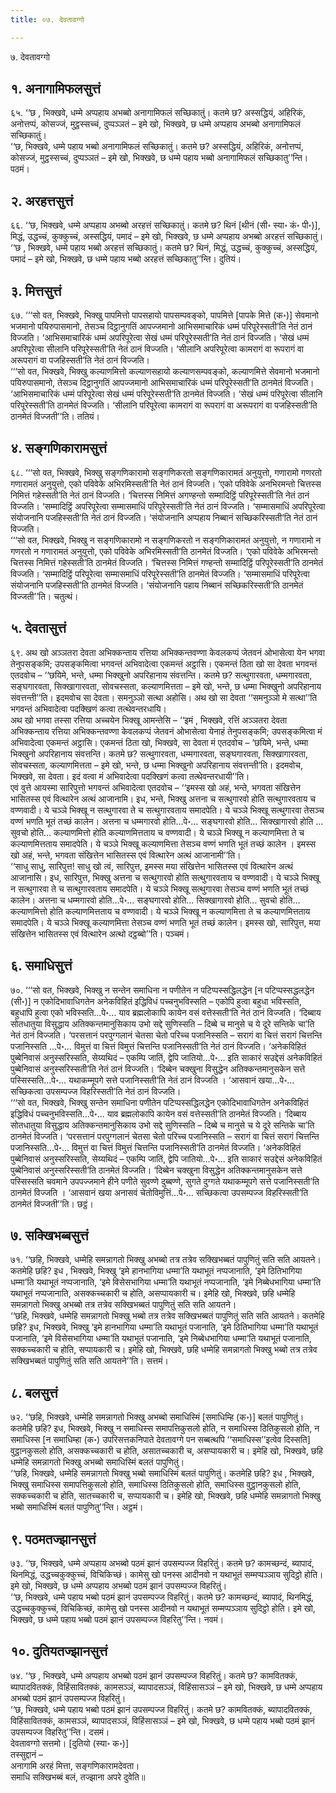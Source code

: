 ```yaml
---
title: ०७. देवतावग्गो

---
```

७. देवतावग्गो  


## १. अनागामिफलसुत्तं

६५. ‘‘छ , भिक्खवे, धम्मे अप्पहाय अभब्बो अनागामिफलं सच्छिकातुं। कतमे छ? अस्सद्धियं, अहिरिकं, अनोत्तप्पं, कोसज्जं, मुट्ठस्सच्चं, दुप्पञ्ञतं – इमे खो, भिक्खवे, छ धम्मे अप्पहाय अभब्बो अनागामिफलं सच्छिकातुं।  
‘‘छ, भिक्खवे, धम्मे पहाय भब्बो अनागामिफलं सच्छिकातुं। कतमे छ? अस्सद्धियं, अहिरिकं, अनोत्तप्पं, कोसज्जं, मुट्ठस्सच्चं, दुप्पञ्ञतं – इमे खो, भिक्खवे, छ धम्मे पहाय भब्बो अनागामिफलं सच्छिकातु’’न्ति। पठमं।  


## २. अरहत्तसुत्तं

६६. ‘‘छ, भिक्खवे, धम्मे अप्पहाय अभब्बो अरहत्तं सच्छिकातुं। कतमे छ? थिनं [थीनं (सी॰ स्या॰ कं॰ पी॰)], मिद्धं, उद्धच्चं, कुक्कुच्चं, अस्सद्धियं, पमादं – इमे खो, भिक्खवे, छ धम्मे अप्पहाय अभब्बो अरहत्तं सच्छिकातुं।  
‘‘छ , भिक्खवे, धम्मे पहाय भब्बो अरहत्तं सच्छिकातुं। कतमे छ? थिनं, मिद्धं, उद्धच्चं, कुक्कुच्चं, अस्सद्धियं, पमादं – इमे खो, भिक्खवे, छ धम्मे पहाय भब्बो अरहत्तं सच्छिकातु’’न्ति। दुतियं।  


## ३. मित्तसुत्तं

६७. ‘‘‘सो वत, भिक्खवे, भिक्खु पापमित्तो पापसहायो पापसम्पवङ्को, पापमित्ते [पापके मित्ते (क॰)] सेवमानो भजमानो पयिरुपासमानो, तेसञ्च दिट्ठानुगतिं आपज्जमानो आभिसमाचारिकं धम्मं परिपूरेस्सती’ति नेतं ठानं विज्जति। ‘आभिसमाचारिकं धम्मं अपरिपूरेत्वा सेखं धम्मं परिपूरेस्सती’ति नेतं ठानं विज्जति। ‘सेखं धम्मं अपरिपूरेत्वा सीलानि परिपूरेस्सती’ति नेतं ठानं विज्जति। ‘सीलानि अपरिपूरेत्वा कामरागं वा रूपरागं वा अरूपरागं वा पजहिस्सती’ति नेतं ठानं विज्जति।  
‘‘‘सो वत, भिक्खवे, भिक्खु कल्याणमित्तो कल्याणसहायो कल्याणसम्पवङ्को, कल्याणमित्ते सेवमानो भजमानो पयिरुपासमानो, तेसञ्च दिट्ठानुगतिं आपज्जमानो आभिसमाचारिकं धम्मं परिपूरेस्सती’ति ठानमेतं विज्जति। ‘आभिसमाचारिकं धम्मं परिपूरेत्वा सेखं धम्मं परिपूरेस्सती’ति ठानमेतं विज्जति। ‘सेखं धम्मं परिपूरेत्वा सीलानि परिपूरेस्सती’ति ठानमेतं विज्जति। ‘सीलानि परिपूरेत्वा कामरागं वा रूपरागं वा अरूपरागं वा पजहिस्सती’ति ठानमेतं विज्जती’’ति। ततियं।  


## ४. सङ्गणिकारामसुत्तं

६८. ‘‘‘सो वत, भिक्खवे, भिक्खु सङ्गणिकारामो सङ्गणिकरतो सङ्गणिकारामतं अनुयुत्तो, गणारामो गणरतो गणारामतं अनुयुत्तो, एको पविवेके अभिरमिस्सती’ति नेतं ठानं विज्जति। ‘एको पविवेके अनभिरमन्तो चित्तस्स निमित्तं गहेस्सती’ति नेतं ठानं विज्जति। ‘चित्तस्स निमित्तं अगण्हन्तो सम्मादिट्ठिं परिपूरेस्सती’ति नेतं ठानं विज्जति। ‘सम्मादिट्ठिं अपरिपूरेत्वा सम्मासमाधिं परिपूरेस्सती’ति नेतं ठानं विज्जति। ‘सम्मासमाधिं अपरिपूरेत्वा संयोजनानि पजहिस्सती’ति नेतं ठानं विज्जति। ‘संयोजनानि अप्पहाय निब्बानं सच्छिकरिस्सती’ति नेतं ठानं विज्जति।  
‘‘‘सो वत, भिक्खवे, भिक्खु न सङ्गणिकारामो न सङ्गणिकरतो न सङ्गणिकारामतं अनुयुत्तो, न गणारामो न गणरतो न गणारामतं अनुयुत्तो, एको पविवेके अभिरमिस्सती’ति ठानमेतं विज्जति। ‘एको पविवेके अभिरमन्तो चित्तस्स निमित्तं गहेस्सती’ति ठानमेतं विज्जति। ‘चित्तस्स निमित्तं गण्हन्तो सम्मादिट्ठिं परिपूरेस्सती’ति ठानमेतं विज्जति। ‘सम्मादिट्ठिं परिपूरेत्वा सम्मासमाधिं परिपूरेस्सती’ति ठानमेतं विज्जति। ‘सम्मासमाधिं परिपूरेत्वा संयोजनानि पजहिस्सती’ति ठानमेतं विज्जति। ‘संयोजनानि पहाय निब्बानं सच्छिकरिस्सती’ति ठानमेतं विज्जती’’ति। चतुत्थं।  


## ५. देवतासुत्तं

६९. अथ खो अञ्ञतरा देवता अभिक्कन्ताय रत्तिया अभिक्कन्तवण्णा केवलकप्पं जेतवनं ओभासेत्वा येन भगवा तेनुपसङ्कमि; उपसङ्कमित्वा भगवन्तं अभिवादेत्वा एकमन्तं अट्ठासि। एकमन्तं ठिता खो सा देवता भगवन्तं एतदवोच – ‘‘छयिमे, भन्ते, धम्मा भिक्खुनो अपरिहानाय संवत्तन्ति। कतमे छ? सत्थुगारवता, धम्मगारवता, सङ्घगारवता, सिक्खागारवता, सोवचस्सता, कल्याणमित्तता – इमे खो, भन्ते, छ धम्मा भिक्खुनो अपरिहानाय संवत्तन्ती’’ति। इदमवोच सा देवता। समनुञ्ञो सत्था अहोसि। अथ खो सा देवता ‘‘समनुञ्ञो मे सत्था’’ति भगवन्तं अभिवादेत्वा पदक्खिणं कत्वा तत्थेवन्तरधायि।  
अथ खो भगवा तस्सा रत्तिया अच्चयेन भिक्खू आमन्तेसि – ‘‘इमं , भिक्खवे, रत्तिं अञ्ञतरा देवता अभिक्कन्ताय रत्तिया अभिक्कन्तवण्णा केवलकप्पं जेतवनं ओभासेत्वा येनाहं तेनुपसङ्कमि; उपसङ्कमित्वा मं अभिवादेत्वा एकमन्तं अट्ठासि। एकमन्तं ठिता खो, भिक्खवे, सा देवता मं एतदवोच – ‘छयिमे, भन्ते, धम्मा भिक्खुनो अपरिहानाय संवत्तन्ति। कतमे छ? सत्थुगारवता, धम्मगारवता, सङ्घगारवता, सिक्खागारवता, सोवचस्सता, कल्याणमित्तता – इमे खो, भन्ते, छ धम्मा भिक्खुनो अपरिहानाय संवत्तन्ती’ति। इदमवोच, भिक्खवे, सा देवता। इदं वत्वा मं अभिवादेत्वा पदक्खिणं कत्वा तत्थेवन्तरधायी’’ति।  
एवं वुत्ते आयस्मा सारिपुत्तो भगवन्तं अभिवादेत्वा एतदवोच – ‘‘इमस्स खो अहं, भन्ते, भगवता संखित्तेन भासितस्स एवं वित्थारेन अत्थं आजानामि। इध, भन्ते, भिक्खु अत्तना च सत्थुगारवो होति सत्थुगारवताय च वण्णवादी। ये चञ्ञे भिक्खू न सत्थुगारवा ते च सत्थुगारवताय समादपेति। ये चञ्ञे भिक्खू सत्थुगारवा तेसञ्च वण्णं भणति भूतं तच्छं कालेन। अत्तना च धम्मगारवो होति…पे॰… सङ्घगारवो होति… सिक्खागारवो होति … सुवचो होति… कल्याणमित्तो होति कल्याणमित्तताय च वण्णवादी। ये चञ्ञे भिक्खू न कल्याणमित्ता ते च कल्याणमित्तताय समादपेति। ये चञ्ञे भिक्खू कल्याणमित्ता तेसञ्च वण्णं भणति भूतं तच्छं कालेन । इमस्स खो अहं, भन्ते, भगवता संखित्तेन भासितस्स एवं वित्थारेन अत्थं आजानामी’’ति।  
‘‘साधु साधु, सारिपुत्त! साधु खो त्वं, सारिपुत्त, इमस्स मया संखित्तेन भासितस्स एवं वित्थारेन अत्थं आजानासि। इध, सारिपुत्त, भिक्खु अत्तना च सत्थुगारवो होति सत्थुगारवताय च वण्णवादी। ये चञ्ञे भिक्खू न सत्थुगारवा ते च सत्थुगारवताय समादपेति। ये चञ्ञे भिक्खू सत्थुगारवा तेसञ्च वण्णं भणति भूतं तच्छं कालेन। अत्तना च धम्मगारवो होति…पे॰… सङ्घगारवो होति… सिक्खागारवो होति… सुवचो होति… कल्याणमित्तो होति कल्याणमित्तताय च वण्णवादी। ये चञ्ञे भिक्खू न कल्याणमित्ता ते च कल्याणमित्तताय समादपेति। ये चञ्ञे भिक्खू कल्याणमित्ता तेसञ्च वण्णं भणति भूतं तच्छं कालेन। इमस्स खो, सारिपुत्त, मया संखित्तेन भासितस्स एवं वित्थारेन अत्थो दट्ठब्बो’’ति। पञ्चमं।  


## ६. समाधिसुत्तं

७०. ‘‘‘सो वत, भिक्खवे, भिक्खु न सन्तेन समाधिना न पणीतेन न पटिप्पस्सद्धिलद्धेन [न पटिप्पस्सद्धलद्धेन (सी॰)] न एकोदिभावाधिगतेन अनेकविहितं इद्धिविधं पच्चनुभविस्सति – एकोपि हुत्वा बहुधा भविस्सति, बहुधापि हुत्वा एको भविस्सति…पे॰… याव ब्रह्मलोकापि कायेन वसं वत्तेस्सती’ति नेतं ठानं विज्जति। ‘दिब्बाय सोतधातुया विसुद्धाय अतिक्कन्तमानुसिकाय उभो सद्दे सुणिस्सति – दिब्बे च मानुसे च ये दूरे सन्तिके चा’ति नेतं ठानं विज्जति। ‘परसत्तानं परपुग्गलानं चेतसा चेतो परिच्च पजानिस्सति – सरागं वा चित्तं सरागं चित्तन्ति पजानिस्सति …पे॰… विमुत्तं वा चित्तं विमुत्तं चित्तन्ति पजानिस्सती’ति नेतं ठानं विज्जति। ‘अनेकविहितं पुब्बेनिवासं अनुस्सरिस्सति, सेय्यथिदं – एकम्पि जातिं, द्वेपि जातियो…पे॰… इति साकारं सउद्देसं अनेकविहितं पुब्बेनिवासं अनुस्सरिस्सती’ति नेतं ठानं विज्जति। ‘दिब्बेन चक्खुना विसुद्धेन अतिक्कन्तमानुसकेन सत्ते पस्सिस्सति…पे॰… यथाकम्मूपगे सत्ते पजानिस्सती’ति नेतं ठानं विज्जति । ‘आसवानं खया…पे॰… सच्छिकत्वा उपसम्पज्ज विहरिस्सती’ति नेतं ठानं विज्जति।  
‘‘‘सो वत, भिक्खवे, भिक्खु सन्तेन समाधिना पणीतेन पटिप्पस्सद्धिलद्धेन एकोदिभावाधिगतेन अनेकविहितं इद्धिविधं पच्चनुभविस्सति…पे॰… याव ब्रह्मलोकापि कायेन वसं वत्तेस्सती’ति ठानमेतं विज्जति। ‘दिब्बाय सोतधातुया विसुद्धाय अतिक्कन्तमानुसिकाय उभो सद्दे सुणिस्सति – दिब्बे च मानुसे च ये दूरे सन्तिके चा’ति ठानमेतं विज्जति। ‘परसत्तानं परपुग्गलानं चेतसा चेतो परिच्च पजानिस्सति – सरागं वा चित्तं सरागं चित्तन्ति पजानिस्सति…पे॰… विमुत्तं वा चित्तं विमुत्तं चित्तन्ति पजानिस्सती’ति ठानमेतं विज्जति। ‘अनेकविहितं पुब्बेनिवासं अनुस्सरिस्सति, सेय्यथिदं – एकम्पि जातिं, द्वेपि जातियो…पे॰… इति साकारं सउद्देसं अनेकविहितं पुब्बेनिवासं अनुस्सरिस्सती’ति ठानमेतं विज्जति। ‘दिब्बेन चक्खुना विसुद्धेन अतिक्कन्तमानुसकेन सत्ते पस्सिस्सति चवमाने उपपज्जमाने हीने पणीते सुवण्णे दुब्बण्णे, सुगते दुग्गते यथाकम्मूपगे सत्ते पजानिस्सती’ति ठानमेतं विज्जति । ‘आसवानं खया अनासवं चेतोविमुत्तिं…पे॰… सच्छिकत्वा उपसम्पज्ज विहरिस्सती’ति ठानमेतं विज्जती’’ति। छट्ठं।  


## ७. सक्खिभब्बसुत्तं

७१. ‘‘छहि, भिक्खवे, धम्मेहि समन्नागतो भिक्खु अभब्बो तत्र तत्रेव सक्खिभब्बतं पापुणितुं सति सति आयतने। कतमेहि छहि? इध , भिक्खवे, भिक्खु ‘इमे हानभागिया धम्मा’ति यथाभूतं नप्पजानाति, ‘इमे ठितिभागिया धम्मा’ति यथाभूतं नप्पजानाति, ‘इमे विसेसभागिया धम्मा’ति यथाभूतं नप्पजानाति, ‘इमे निब्बेधभागिया धम्मा’ति यथाभूतं नप्पजानाति, असक्कच्चकारी च होति, असप्पायकारी च। इमेहि खो, भिक्खवे, छहि धम्मेहि समन्नागतो भिक्खु अभब्बो तत्र तत्रेव सक्खिभब्बतं पापुणितुं सति सति आयतने।  
‘‘छहि, भिक्खवे, धम्मेहि समन्नागतो भिक्खु भब्बो तत्र तत्रेव सक्खिभब्बतं पापुणितुं सति सति आयतने। कतमेहि छहि? इध, भिक्खवे, भिक्खु ‘इमे हानभागिया धम्मा’ति यथाभूतं पजानाति, ‘इमे ठितिभागिया धम्मा’ति यथाभूतं पजानाति, ‘इमे विसेसभागिया धम्मा’ति यथाभूतं पजानाति, ‘इमे निब्बेधभागिया धम्मा’ति यथाभूतं पजानाति, सक्कच्चकारी च होति, सप्पायकारी च। इमेहि खो, भिक्खवे, छहि धम्मेहि समन्नागतो भिक्खु भब्बो तत्र तत्रेव सक्खिभब्बतं पापुणितुं सति सति आयतने’’ति। सत्तमं।  


## ८. बलसुत्तं

७२. ‘‘छहि, भिक्खवे, धम्मेहि समन्नागतो भिक्खु अभब्बो समाधिस्मिं [समाधिम्हि (क॰)] बलतं पापुणितुं। कतमेहि छहि? इध, भिक्खवे, भिक्खु न समाधिस्स समापत्तिकुसलो होति, न समाधिस्स ठितिकुसलो होति, न समाधिस्स [न समाधिम्हा (क॰) उपरिसत्तकनिपाते देवतावग्गे पन सब्बत्थपि ‘‘समाधिस्स’’इत्वेव दिस्सति] वुट्ठानकुसलो होति, असक्कच्चकारी च होति, असातच्चकारी च, असप्पायकारी च। इमेहि खो, भिक्खवे, छहि धम्मेहि समन्नागतो भिक्खु अभब्बो समाधिस्मिं बलतं पापुणितुं।  
‘‘छहि, भिक्खवे, धम्मेहि समन्नागतो भिक्खु भब्बो समाधिस्मिं बलतं पापुणितुं। कतमेहि छहि? इध , भिक्खवे, भिक्खु समाधिस्स समापत्तिकुसलो होति, समाधिस्स ठितिकुसलो होति, समाधिस्स वुट्ठानकुसलो होति, सक्कच्चकारी च होति, सातच्चकारी च, सप्पायकारी च। इमेहि खो, भिक्खवे, छहि धम्मेहि समन्नागतो भिक्खु भब्बो समाधिस्मिं बलतं पापुणितु’’न्ति। अट्ठमं।  


## ९. पठमतज्झानसुत्तं

७३. ‘‘छ, भिक्खवे, धम्मे अप्पहाय अभब्बो पठमं झानं उपसम्पज्ज विहरितुं। कतमे छ? कामच्छन्दं, ब्यापादं, थिनमिद्धं, उद्धच्चकुक्कुच्चं, विचिकिच्छं। कामेसु खो पनस्स आदीनवो न यथाभूतं सम्मप्पञ्ञाय सुदिट्ठो होति। इमे खो, भिक्खवे, छ धम्मे अप्पहाय अभब्बो पठमं झानं उपसम्पज्ज विहरितुं।  
‘‘छ, भिक्खवे, धम्मे पहाय भब्बो पठमं झानं उपसम्पज्ज विहरितुं। कतमे छ? कामच्छन्दं, ब्यापादं, थिनमिद्धं, उद्धच्चकुक्कुच्चं, विचिकिच्छं, कामेसु खो पनस्स आदीनवो न यथाभूतं सम्मप्पञ्ञाय सुदिट्ठो होति। इमे खो, भिक्खवे, छ धम्मे पहाय भब्बो पठमं झानं उपसम्पज्ज विहरितु’’न्ति। नवमं।  


## १०. दुतियतज्झानसुत्तं

७४. ‘‘छ , भिक्खवे, धम्मे अप्पहाय अभब्बो पठमं झानं उपसम्पज्ज विहरितुं। कतमे छ? कामवितक्कं, ब्यापादवितक्कं, विहिंसावितक्कं, कामसञ्ञं, ब्यापादसञ्ञं, विहिंसासञ्ञं – इमे खो, भिक्खवे, छ धम्मे अप्पहाय अभब्बो पठमं झानं उपसम्पज्ज विहरितुं।  
‘‘छ, भिक्खवे, धम्मे पहाय भब्बो पठमं झानं उपसम्पज्ज विहरितुं। कतमे छ? कामवितक्कं, ब्यापादवितक्कं, विहिंसावितक्कं, कामसञ्ञं, ब्यापादसञ्ञं, विहिंसासञ्ञं – इमे खो, भिक्खवे, छ धम्मे पहाय भब्बो पठमं झानं उपसम्पज्ज विहरितु’’न्ति। दसमं।  
देवतावग्गो सत्तमो। [दुतियो (स्या॰ क॰)]  
तस्सुद्दानं –  
अनागामि अरहं मित्ता, सङ्गणिकारामदेवता।  
समाधि सक्खिभब्बं बलं, तज्झाना अपरे दुवेति॥  